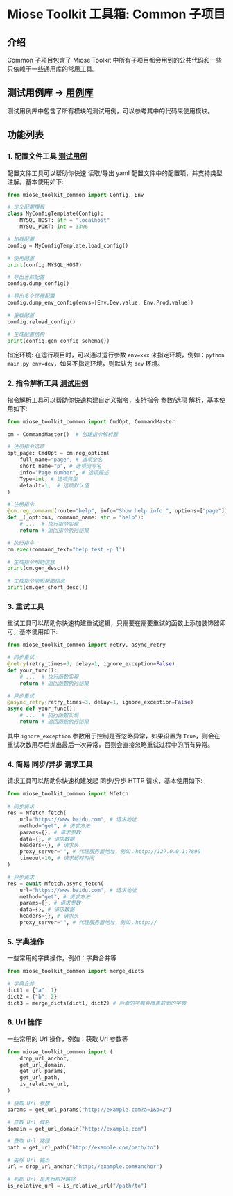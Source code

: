 # Miose Toolkit 工具箱: Common 子项目

## 介绍

Common 子项目包含了 Miose Toolkit 中所有子项目都会用到的公共代码和一些只依赖于一些通用库的常用工具。

## 测试用例库 -> [用例库](/tests/common)

测试用例库中包含了所有模块的测试用例，可以参考其中的代码来使用模块。

## 功能列表

### 1. 配置文件工具 [测试用例](/tests/common/test_config.py)

配置文件工具可以帮助你快速 读取/导出 yaml 配置文件中的配置项，并支持类型注解。基本使用如下:

```python
from miose_toolkit_common import Config, Env

# 定义配置模板
class MyConfigTemplate(Config):
    MYSQL_HOST: str = "localhost"
    MYSQL_PORT: int = 3306

# 加载配置
config = MyConfigTemplate.load_config()

# 使用配置
print(config.MYSQL_HOST)

# 导出当前配置
config.dump_config()

# 导出多个环境配置
config.dump_env_config(envs=[Env.Dev.value, Env.Prod.value])

# 重载配置
config.reload_config()

# 生成配置结构
print(config.gen_config_schema())
```

指定环境: 在运行项目时，可以通过运行参数 `env=xxx` 来指定环境，例如：`python main.py env=dev`，如果不指定环境，则默认为 `dev` 环境。

### 2. 指令解析工具 [测试用例](/tests/common/test_command.py)

指令解析工具可以帮助你快速构建自定义指令，支持指令 参数/选项 解析，基本使用如下:

```python
from miose_toolkit_common import CmdOpt, CommandMaster

cm = CommandMaster()  # 创建指令解析器

# 注册指令选项
opt_page: CmdOpt = cm.reg_option(
    full_name="page", # 选项全名
    short_name="p", # 选项简写名
    info="Page number", # 选项描述
    Type=int, # 选项类型
    default=1,  # 选项默认值
)

# 注册指令
@cm.reg_command(route="help", info="Show help info.", options=["page"])
def _(_options, command_name: str = "help"):
    # ...  # 执行指令实现
    return # 返回指令执行结果

# 执行指令
cm.exec(command_text="help test -p 1")

# 生成指令帮助信息
print(cm.gen_desc())

# 生成指令简短帮助信息
print(cm.gen_short_desc())
```

### 3. 重试工具

重试工具可以帮助你快速构建重试逻辑，只需要在需要重试的函数上添加装饰器即可，基本使用如下:

```python
from miose_toolkit_common import retry, async_retry

# 同步重试
@retry(retry_times=3, delay=1, ignore_exception=False)
def your_func():
    # ...  # 执行函数实现
    return # 返回函数执行结果

# 异步重试
@async_retry(retry_times=3, delay=1, ignore_exception=False)
async def your_func():
    # ...  # 执行函数实现
    return # 返回函数执行结果
```

其中 `ignore_exception` 参数用于控制是否忽略异常，如果设置为 `True`，则会在重试次数用尽后抛出最后一次异常，否则会直接忽略重试过程中的所有异常。

### 4. 简易 同步/异步 请求工具

请求工具可以帮助你快速构建发起 同步/异步 HTTP 请求，基本使用如下:

```python
from miose_toolkit_common import Mfetch

# 同步请求
res = Mfetch.fetch(
    url="https://www.baidu.com", # 请求地址
    method="get", # 请求方法
    params={}, # 请求参数
    data={}, # 请求数据
    headers={}, # 请求头
    proxy_server="", # 代理服务器地址，例如：http://127.0.0.1:7890
    timeout=10, # 请求超时时间
)

# 异步请求
res = await Mfetch.async_fetch(
    url="https://www.baidu.com", # 请求地址
    method="get", # 请求方法
    params={}, # 请求参数
    data={}, # 请求数据
    headers={}, # 请求头
    proxy_server="", # 代理服务器地址，例如：http://
```

### 5. 字典操作

一些常用的字典操作，例如：字典合并等

```python
from miose_toolkit_common import merge_dicts

# 字典合并
dict1 = {"a": 1}
dict2 = {"b": 2}
dict3 = merge_dicts(dict1, dict2) # 后面的字典会覆盖前面的字典
```

### 6. Url 操作

一些常用的 Url 操作，例如：获取 Url 参数等

```python
from miose_toolkit_common import (
    drop_url_anchor,
    get_url_domain,
    get_url_params,
    get_url_path,
    is_relative_url,
)

# 获取 Url 参数
params = get_url_params("http://example.com?a=1&b=2")

# 获取 Url 域名
domain = get_url_domain("http://example.com")

# 获取 Url 路径
path = get_url_path("http://example.com/path/to")

# 去除 Url 锚点
url = drop_url_anchor("http://example.com#anchor")

# 判断 Url 是否为相对路径
is_relative_url = is_relative_url("/path/to")
```
